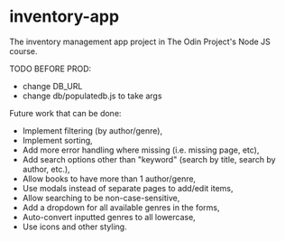 # inventory-app
The inventory management app project in The Odin Project's Node JS course.

TODO BEFORE PROD:
- change DB_URL
- change db/populatedb.js to take args

Future work that can be done:
- Implement filtering (by author/genre),
- Implement sorting,
- Add more error handling where missing (i.e. missing page, etc),
- Add search options other than "keyword" (search by title, search by author, etc.),
- Allow books to have more than 1 author/genre,
- Use modals instead of separate pages to add/edit items,
- Allow searching to be non-case-sensitive,
- Add a dropdown for all available genres in the forms,
- Auto-convert inputted genres to all lowercase,
- Use icons and other styling.